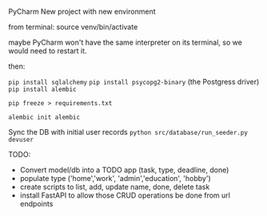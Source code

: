 PyCharm New project with new environment

from terminal:
source venv/bin/activate

maybe PyCharm won't have the same interpreter on its terminal, 
so we would need to restart it.

then:

`pip install sqlalchemy`
`pip install psycopg2-binary` (the Postgress driver)
`pip install alembic`

`pip freeze > requirements.txt`

`alembic init alembic`

Sync the DB with initial user records
`python src/database/run_seeder.py devuser`

TODO:
- Convert model/db  into a TODO app (task, type, deadline, done)
- populate type ('home','work', 'admin','education', 'hobby')
- create scripts to list, add, update name, done, delete task
- install FastAPI to allow those CRUD operations be done from url endpoints
